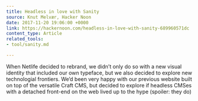 ```yaml
---
title: Headless in love with Sanity
source: Knut Melvær, Hacker Noon
date: 2017-11-20 19:06:00 +0000
link: https://hackernoon.com/headless-in-love-with-sanity-689960571dc
content_type: Article
related_tools:
- tool/sanity.md

---
```

When Netlife decided to rebrand, we didn’t only do so with a new visual identity that included our own typeface, but we also decided to explore new technologial frontiers. We’d been very happy with our previous website built on top of the versatile Craft CMS, but decided to explore if headless CMSes with a detached front-end on the web lived up to the hype (spoiler: they do)
